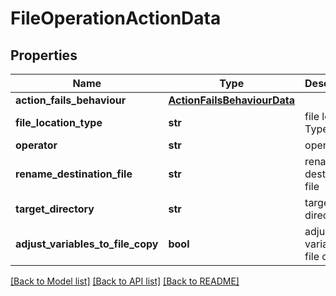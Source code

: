 # FileOperationActionData

## Properties
Name | Type | Description | Notes
------------ | ------------- | ------------- | -------------
**action_fails_behaviour** | [**ActionFailsBehaviourData**](ActionFailsBehaviourData.md) |  | [optional] 
**file_location_type** | **str** | file location Type | [optional] 
**operator** | **str** | operator | [optional] 
**rename_destination_file** | **str** | rename destination file | [optional] 
**target_directory** | **str** | target directory | [optional] 
**adjust_variables_to_file_copy** | **bool** | adjust variables to file copy | [optional] [default to False]

[[Back to Model list]](../README.md#documentation-for-models) [[Back to API list]](../README.md#documentation-for-api-endpoints) [[Back to README]](../README.md)

